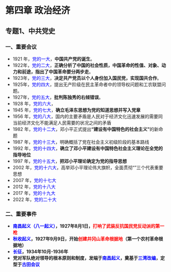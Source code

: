 # 第四章 政治经济

## 专题1、中共党史

### 一、重要会议
+ 1921 年，<font color=blue>党的一大</font>，<b>中国共产党的诞生</b>。
+ 1922年，<font color=blue>党的二大</font>，<b>正确分析了中国的社会性质，中国革命的性值、对象、动力和前途，指出了中国革命要分两步走</b>。
+ 1923年，<font color=blue>党的三大</font>，<b>决定共产党员以个人身份加入国民党，实现国共合作</b>。
+ 1925年，<font color=blue>党的四大</font>，提出无产阶级在民主革命者中的领导权问题和工农联盟问题。
+ 1927年，<font color=blue>党的五大</font>，<b>批判陈独秀的右倾错误</b>。
+ 1928 年，<font color=blue>党的六大</font>，
+ 1945 年，<font color=blue>党的七大</font>，<b>确立毛泽东思想为党的知道思想并写入党章</b>
+ 1956 年，<font color=blue>党的八大</font>，国内的主要矛盾是人民对于经济文化迅速发展的需要同当前经济文化不能满足人民需要的状况之间的矛盾
+ 1982 年，<font color=blue>党的十二大</font>，邓小平正式提出<b>“建设有中国特色的社会主义”</b>的新命题
+ 1987 年，<font color=blue>党的十三大</font>，明确概括了党在社会主义初级阶段的基本路线
+ 1992 年，<font color=blue>党的十四大</font>，<b>确立了邓小平建设有中国特色社会主义理论在全党的指导地位</b>
+ 1997 年，<font color=blue>党的十五大</font>，<b>把邓小平理论确定为党的指导思想</b>
+ 2002 年，<font color=blue>党的十六大</font>，高举邓小平理论伟大旗帜，全面贯彻“”三个代表重要思想
+ 2007 年，<font color=blue>党的十七大</font>
+ 2012 年，<font color=blue>党的十八大</font>
+ 2017 年，<font color=blue>党的十九大</font>
+ 2022 年，<font color=blue>党的二十大</font>

### 二、重要事件
+ <b><font color=blue>南昌起义（八一起义）</font>，1927年8月1日，<font color=red>打响了武装反抗国民党反动派的第一枪</font></b>
+ <b><font color=blue>秋收起义</font>，1927年9月9日，开始<font color=red>创建井冈山革命根据地</font>（第一个农村革命根据地）</b>
+ <b><font color=blue>长征</font>，1934年10月-1936年</b>
+ <b>党对军队绝对领导的根本原则和制度，发端于<font color=blue>南昌起义</font>，奠基于<font color=blue>三湾改编</font>，定型于<font color=blue>古田会议</font></b>
